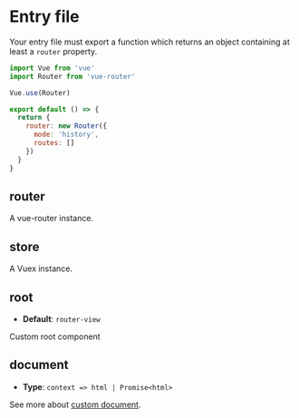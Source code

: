 # Entry file

Your entry file must export a function which returns an object containing at least a `router` property.

```js
import Vue from 'vue'
import Router from 'vue-router'

Vue.use(Router)

export default () => {
  return {
    router: new Router({
      mode: 'history',
      routes: []
    })
  }
}
```

## router

A vue-router instance.

## store

A Vuex instance.

## root

- __Default__: `router-view`

Custom root component

## document

- __Type__: `context => html | Promise<html>`

See more about [custom document](./guide/custom-document.md).